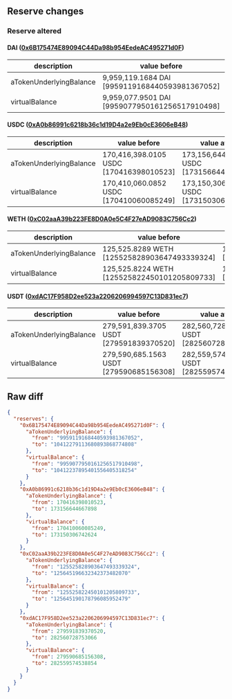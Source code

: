 ## Reserve changes

### Reserve altered

#### DAI ([0x6B175474E89094C44Da98b954EedeAC495271d0F](https://etherscan.io/address/0x6B175474E89094C44Da98b954EedeAC495271d0F))

| description | value before | value after |
| --- | --- | --- |
| aTokenUnderlyingBalance | 9,959,119.1684 DAI [9959119168440593981367052] | 10,412,279.1136 DAI [10412279113680893868774808] |
| virtualBalance | 9,959,077.9501 DAI [9959077950161256517910498] | 10,412,237.8954 DAI [10412237895401556405318254] |


#### USDC ([0xA0b86991c6218b36c1d19D4a2e9Eb0cE3606eB48](https://etherscan.io/address/0xA0b86991c6218b36c1d19D4a2e9Eb0cE3606eB48))

| description | value before | value after |
| --- | --- | --- |
| aTokenUnderlyingBalance | 170,416,398.0105 USDC [170416398010523] | 173,156,644.6678 USDC [173156644667898] |
| virtualBalance | 170,410,060.0852 USDC [170410060085249] | 173,150,306.7426 USDC [173150306742624] |


#### WETH ([0xC02aaA39b223FE8D0A0e5C4F27eAD9083C756Cc2](https://etherscan.io/address/0xC02aaA39b223FE8D0A0e5C4F27eAD9083C756Cc2))

| description | value before | value after |
| --- | --- | --- |
| aTokenUnderlyingBalance | 125,525.8289 WETH [125525828903647493339324] | 125,645.1966 WETH [125645196632342373482070] |
| virtualBalance | 125,525.8224 WETH [125525822450101205809733] | 125,645.1901 WETH [125645190178796085952479] |


#### USDT ([0xdAC17F958D2ee523a2206206994597C13D831ec7](https://etherscan.io/address/0xdAC17F958D2ee523a2206206994597C13D831ec7))

| description | value before | value after |
| --- | --- | --- |
| aTokenUnderlyingBalance | 279,591,839.3705 USDT [279591839370520] | 282,560,728.7530 USDT [282560728753066] |
| virtualBalance | 279,590,685.1563 USDT [279590685156308] | 282,559,574.5388 USDT [282559574538854] |


## Raw diff

```json
{
  "reserves": {
    "0x6B175474E89094C44Da98b954EedeAC495271d0F": {
      "aTokenUnderlyingBalance": {
        "from": "9959119168440593981367052",
        "to": "10412279113680893868774808"
      },
      "virtualBalance": {
        "from": "9959077950161256517910498",
        "to": "10412237895401556405318254"
      }
    },
    "0xA0b86991c6218b36c1d19D4a2e9Eb0cE3606eB48": {
      "aTokenUnderlyingBalance": {
        "from": 170416398010523,
        "to": 173156644667898
      },
      "virtualBalance": {
        "from": 170410060085249,
        "to": 173150306742624
      }
    },
    "0xC02aaA39b223FE8D0A0e5C4F27eAD9083C756Cc2": {
      "aTokenUnderlyingBalance": {
        "from": "125525828903647493339324",
        "to": "125645196632342373482070"
      },
      "virtualBalance": {
        "from": "125525822450101205809733",
        "to": "125645190178796085952479"
      }
    },
    "0xdAC17F958D2ee523a2206206994597C13D831ec7": {
      "aTokenUnderlyingBalance": {
        "from": 279591839370520,
        "to": 282560728753066
      },
      "virtualBalance": {
        "from": 279590685156308,
        "to": 282559574538854
      }
    }
  }
}
```